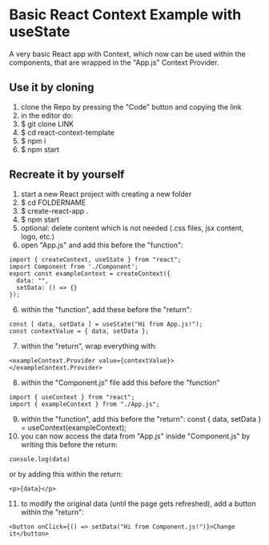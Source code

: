 # Basic React Context Example with useState
A very basic React app with Context, which now can be used within the components, that are wrapped in the "App.js" Context Provider.

## Use it by cloning
1. clone the Repo by pressing the "Code" button and copying the link
2. in the editor do:
3. $ git clone LINK
4. $ cd react-context-template
5. $ npm i
6. $ npm start

## Recreate it by yourself
1. start a new React project with creating a new folder
2. $ cd FOLDERNAME
2. $ create-react-app .
3. $ npm start
4. optional: delete content which is not needed (.css files, jsx content, logo, etc.)
5. open "App.js" and add this before the "function":
```
import { createContext, useState } from "react";
import Component from './Component';
export const exampleContext = createContext({
  data: "",
  setData: () => {}
});
```
6. within the "function", add these before the "return":
```
const [ data, setData ] = useState("Hi from App.js!");
const contextValue = { data, setData };
```
7. within the "return", wrap everything with:
```
<exampleContext.Provider value={contextValue}>
</exampleContext.Provider>
```
8. within the "Component.js" file add this before the "function"
```
import { useContext } from "react";
import { exampleContext } from "./App.js";
```
9. within the "function", add this before the "return":
const { data, setData } = useContext(exampleContext);
10. you can now access the data from "App.js" inside "Component.js" by writing this before the return:
```
console.log(data)
```
or by adding this
within the return:
```
<p>{data}</p>
```
11. to modify the original data (until the page gets refreshed), add a button within the "return":
```
<button onClick={() => setData("Hi from Component.js!")}>Change it</button>
```
